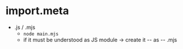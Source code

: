 # import.meta
* .js / .mjs
  * `node main.mjs`
  * if it must be understood as JS module -> create it -- as -- .mjs
